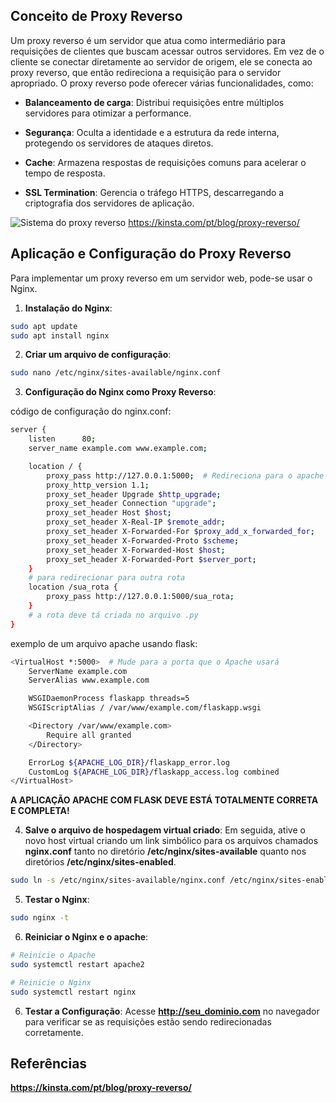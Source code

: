 ## Conceito de Proxy Reverso
Um proxy reverso é um servidor que atua como intermediário para requisições de clientes que buscam acessar outros servidores. Em vez de o cliente se conectar diretamente ao servidor de origem, ele se conecta ao proxy reverso, que então redireciona a requisição para o servidor apropriado. O proxy reverso pode oferecer várias funcionalidades, como:
* **Balanceamento de carga**: Distribui requisições entre múltiplos servidores para otimizar a performance.

* **Segurança**: Oculta a identidade e a estrutura da rede interna, protegendo os servidores de ataques diretos.

* **Cache**: Armazena respostas de requisições comuns para acelerar o tempo de resposta.

* **SSL Termination**: Gerencia o tráfego HTTPS, descarregando a criptografia dos servidores de aplicação.

![Sistema do proxy reverso](https://kinsta.com/pt/wp-content/uploads/sites/3/2020/08/funciona-servidor-proxy-reverso.png)
https://kinsta.com/pt/blog/proxy-reverso/

## Aplicação e Configuração do Proxy Reverso
Para implementar um proxy reverso em um servidor web, pode-se usar o Nginx.
1. **Instalação do Nginx**:
```bash
sudo apt update
sudo apt install nginx
```
2. **Criar um arquivo de configuração**:
```bash
sudo nano /etc/nginx/sites-available/nginx.conf
```
3. **Configuração do Nginx como Proxy Reverso**:

código de configuração do nginx.conf:
```bash
server {
    listen      80;
    server_name example.com www.example.com;

    location / {
        proxy_pass http://127.0.0.1:5000;  # Redireciona para o apache
        proxy_http_version 1.1;
        proxy_set_header Upgrade $http_upgrade;
        proxy_set_header Connection "upgrade";
        proxy_set_header Host $host;
        proxy_set_header X-Real-IP $remote_addr;
        proxy_set_header X-Forwarded-For $proxy_add_x_forwarded_for;
        proxy_set_header X-Forwarded-Proto $scheme;
        proxy_set_header X-Forwarded-Host $host;
        proxy_set_header X-Forwarded-Port $server_port;
    }
    # para redirecionar para outra rota
    location /sua_rota {
        proxy_pass http://127.0.0.1:5000/sua_rota;
    }
    # a rota deve tá criada no arquivo .py
}
```
exemplo de um arquivo apache usando flask:
```bash
<VirtualHost *:5000>  # Mude para a porta que o Apache usará
    ServerName example.com
    ServerAlias www.example.com

    WSGIDaemonProcess flaskapp threads=5
    WSGIScriptAlias / /var/www/example.com/flaskapp.wsgi

    <Directory /var/www/example.com>
        Require all granted
    </Directory>

    ErrorLog ${APACHE_LOG_DIR}/flaskapp_error.log
    CustomLog ${APACHE_LOG_DIR}/flaskapp_access.log combined
</VirtualHost>
```
**A APLICAÇÃO APACHE COM FLASK DEVE ESTÁ TOTALMENTE CORRETA E COMPLETA!**

4. **Salve o arquivo de hospedagem virtual criado**:
Em seguida, ative o novo host virtual criando um link simbólico para os arquivos chamados **nginx.conf** tanto no diretório **/etc/nginx/sites-available** quanto nos diretórios **/etc/nginx/sites-enabled**.
```bash
sudo ln -s /etc/nginx/sites-available/nginx.conf /etc/nginx/sites-enabled/nginx.conf
```
5. **Testar o Nginx**:
```bash
sudo nginx -t
```
6. **Reiniciar o Nginx e o apache**:
```bash
# Reinicie o Apache
sudo systemctl restart apache2

# Reinicie o Nginx
sudo systemctl restart nginx
```
6. **Testar a Configuração**:
Acesse **http://seu_dominio.com** no navegador para verificar se as requisições estão sendo redirecionadas corretamente.

## Referências
**https://kinsta.com/pt/blog/proxy-reverso/**
